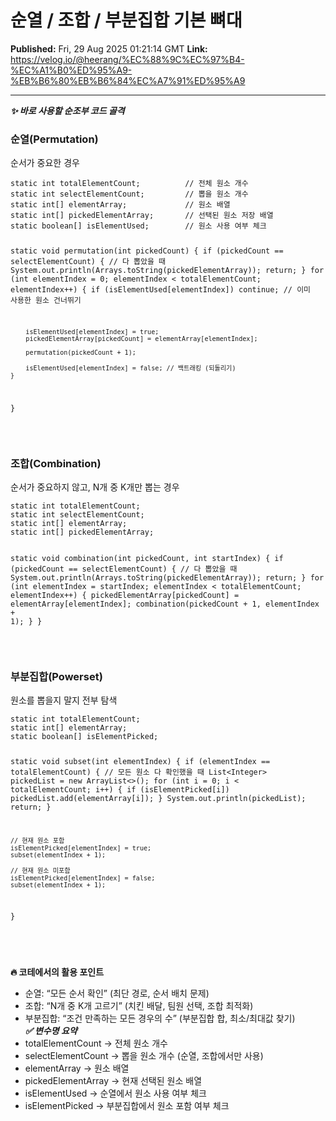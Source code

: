# 순열 / 조합 / 부분집합 기본 뼈대

**Published:** Fri, 29 Aug 2025 01:21:14 GMT
**Link:** https://velog.io/@heerang/%EC%88%9C%EC%97%B4-%EC%A1%B0%ED%95%A9-%EB%B6%80%EB%B6%84%EC%A7%91%ED%95%A9

---

<p><em><strong>✨ 바로 사용할 순조부 코드 골격</strong></em></p>
<h3 id="순열permutation">순열(Permutation)</h3>
<p>순서가 중요한 경우</p>
<pre><code class="language-java">static int totalElementCount;          // 전체 원소 개수
static int selectElementCount;         // 뽑을 원소 개수
static int[] elementArray;             // 원소 배열
static int[] pickedElementArray;       // 선택된 원소 저장 배열
static boolean[] isElementUsed;        // 원소 사용 여부 체크

static void permutation(int pickedCount) {
    if (pickedCount == selectElementCount) { // 다 뽑았을 때
        System.out.println(Arrays.toString(pickedElementArray));
        return;
    }
    for (int elementIndex = 0; elementIndex &lt; totalElementCount; elementIndex++) {
        if (isElementUsed[elementIndex]) continue; // 이미 사용한 원소 건너뛰기

        isElementUsed[elementIndex] = true;
        pickedElementArray[pickedCount] = elementArray[elementIndex];

        permutation(pickedCount + 1);

        isElementUsed[elementIndex] = false; // 백트래킹 (되돌리기)
    }
}
</code></pre>
<p><br /></p>
<h3 id="조합combination">조합(Combination)</h3>
<p>순서가 중요하지 않고, N개 중 K개만 뽑는 경우</p>
<pre><code class="language-java">static int totalElementCount;          
static int selectElementCount;         
static int[] elementArray;             
static int[] pickedElementArray;       

static void combination(int pickedCount, int startIndex) {
    if (pickedCount == selectElementCount) { // 다 뽑았을 때
        System.out.println(Arrays.toString(pickedElementArray));
        return;
    }
    for (int elementIndex = startIndex; elementIndex &lt; totalElementCount; elementIndex++) {
        pickedElementArray[pickedCount] = elementArray[elementIndex];
        combination(pickedCount + 1, elementIndex + 1);
    }
}
</code></pre>
<p><br /></p>
<h3 id="부분집합powerset">부분집합(Powerset)</h3>
<p>원소를 뽑을지 말지 전부 탐색</p>
<pre><code class="language-java">static int totalElementCount;          
static int[] elementArray;             
static boolean[] isElementPicked;      

static void subset(int elementIndex) {
    if (elementIndex == totalElementCount) { // 모든 원소 다 확인했을 때
        List&lt;Integer&gt; pickedList = new ArrayList&lt;&gt;();
        for (int i = 0; i &lt; totalElementCount; i++) {
            if (isElementPicked[i]) pickedList.add(elementArray[i]);
        }
        System.out.println(pickedList);
        return;
    }

    // 현재 원소 포함
    isElementPicked[elementIndex] = true;
    subset(elementIndex + 1);

    // 현재 원소 미포함
    isElementPicked[elementIndex] = false;
    subset(elementIndex + 1);
}

</code></pre>
<p><br />
<strong>🔥 코테에서의 활용 포인트</strong></p>
<ul>
<li>순열: “모든 순서 확인” (최단 경로, 순서 배치 문제)</li>
<li>조합: “N개 중 K개 고르기” (치킨 배달, 팀원 선택, 조합 최적화)</li>
<li>부분집합: “조건 만족하는 모든 경우의 수” (부분집합 합, 최소/최대값 찾기)
<br />
<em><strong>✅ 변수명 요약</strong></em></li>
<li>totalElementCount → 전체 원소 개수</li>
<li>selectElementCount → 뽑을 원소 개수 (순열, 조합에서만 사용)</li>
<li>elementArray → 원소 배열</li>
<li>pickedElementArray → 현재 선택된 원소 배열</li>
<li>isElementUsed → 순열에서 원소 사용 여부 체크</li>
<li>isElementPicked → 부분집합에서 원소 포함 여부 체크</li>
</ul>